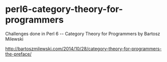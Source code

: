 # perl6-category-theory-for-programmers
Challenges done in Perl 6 -- Category Theory for Programmers by Bartosz Milewski

http://bartoszmilewski.com/2014/10/28/category-theory-for-programmers-the-preface/
